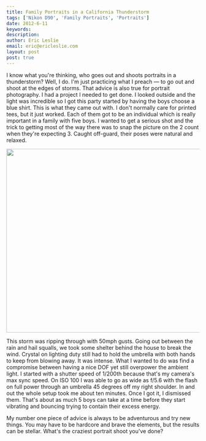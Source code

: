 ```yaml
---
title: Family Portraits in a California Thunderstorm
tags: ['Nikon D90', 'Family Portraits', 'Portraits']
date: 2012-6-11
keywords: 
description: 
author: Eric Leslie
email: eric@ericleslie.com
layout: post
post: true
---
```


I know what you're thinking, who goes out and shoots portraits in a thunderstorm? Well, I do. I'm just practicing what I preach — to go out and shoot at the edges of storms. That advice is also true for portrait photography. I had a project I needed to get done. I looked outside and the light was incredible so I got this party started by having the boys choose a blue shirt. This is what they came out with. I don't normally care for printed tees, but it just worked. Each of them got to be an individual which is really important in a family with five boys. I wanted to get a serious shot and the trick to getting most of the way there was to snap the picture on the 2 count when they're expecting 3. Caught off-guard, their poses were natural and relaxed.

<a href="http://ericleslie.com/blog/wp-content/uploads/2012/06/20120604_.jpg"><img class="aligncenter size-full wp-image-300" title="20120604_" src="http://ericleslie.com/blog/wp-content/uploads/2012/06/20120604_.jpg" alt="" width="640" height="480" /></a>

This storm was ripping through with 50mph gusts. Going out between the rain and hail squalls, we took some shelter behind the house to break the wind. Crystal on lighting duty still had to hold the umbrella with both hands to keep from blowing away. It was intense. What I wanted to do was find a compromise between having a nice DOF yet still overpower the ambient light. I started with a shutter speed of 1/200th because that's my camera's max sync speed. On ISO 100 I was able to go as wide as f/5.6 with the flash on full power through an umbrella 45 degrees off my right shoulder. In and out the whole setup took me about ten minutes. Once I got it, I dismissed them. That's about as much 5 boys can take at a time before they start vibrating and bouncing trying to contain their excess energy.

My number one piece of advice is always to be adventurous and try new things. You may have to be hardcore and brave the elements, but the results can be stellar. What's the craziest portrait shoot you've done?